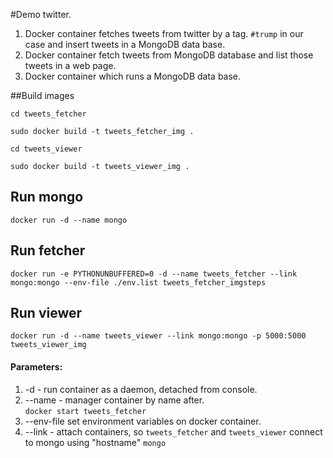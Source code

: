 #Demo twitter.

1. Docker container fetches tweets from twitter by a tag. `#trump` in our case and insert tweets in a MongoDB data base.
2. Docker container fetch tweets from MongoDB database and list those tweets in a web page.
3. Docker container which runs a MongoDB data base.

##Build images

`cd tweets_fetcher`

`sudo docker build -t tweets_fetcher_img .`

`cd tweets_viewer`

`sudo docker build -t tweets_viewer_img .`


## Run mongo
`docker run -d --name mongo`

## Run fetcher
`docker run -e PYTHONUNBUFFERED=0 -d --name tweets_fetcher --link mongo:mongo --env-file ./env.list tweets_fetcher_imgsteps`

## Run viewer
`docker run -d --name tweets_viewer --link mongo:mongo -p 5000:5000 tweets_viewer_img`

#### Parameters:
1. -d  - run container as a daemon, detached from console.
2. --name - manager container by name after. <br>
  `docker start tweets_fetcher`
3. --env-file set environment variables on docker container.
4. --link - attach containers, so `tweets_fetcher` and `tweets_viewer` connect to mongo using "hostname" `mongo`
